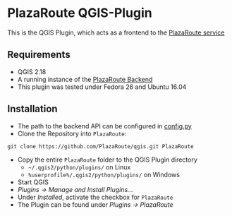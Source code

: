 # PlazaRoute QGIS-Plugin

This is the QGIS Plugin, which acts as a frontend to the [PlazaRoute service](https://github.com/PlazaRoute/plazaroute/tree/master/plaza_routing)

## Requirements
* QGIS 2.18
* A running instance of the [PlazaRoute Backend](https://github.com/PlazaRoute/plazaroute/tree/master/plaza_routing)
* This plugin was tested under Fedora 26 and Ubuntu 16.04

## Installation
* The path to the backend API can be configured in [config.py](https://github.com/PlazaRoute/qgis/blob/master/config.py)
* Clone the Repository into `PlazaRoute`:

```
git clone https://github.com/PlazaRoute/qgis.git PlazaRoute
```

* Copy the entire `PlazaRoute` folder to the QGIS Plugin directory
    * `~/.qgis2/python/plugins/` on Linux
    * `%userprofile%/.qgis2/python/plugins/` on Windows
* Start QGIS
* *Plugins -> Manage and Install Plugins...*
* Under *Installed*, activate the checkbox for `PlazaRoute`
* The Plugin can be found under *Plugins -> PlazaRoute*
